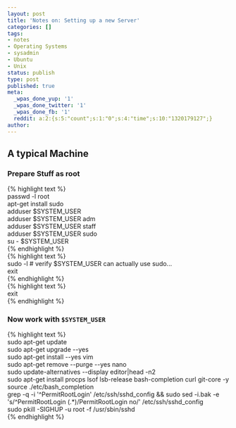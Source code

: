 ```yaml
---
layout: post
title: 'Notes on: Setting up a new Server'
categories: []
tags:
- notes
- Operating Systems
- sysadmin
- Ubuntu
- Unix
status: publish
type: post
published: true
meta:
  _wpas_done_yup: '1'
  _wpas_done_twitter: '1'
  _wpas_done_fb: '1'
  reddit: a:2:{s:5:"count";s:1:"0";s:4:"time";s:10:"1320179127";}
author: 
---
```

<h2>A typical Machine</h2>
<h3>Prepare Stuff as root</h3>
<p>{% highlight text %}<br />
passwd -l root<br />
apt-get install sudo<br />
adduser $SYSTEM_USER<br />
adduser $SYSTEM_USER adm<br />
adduser $SYSTEM_USER staff<br />
adduser $SYSTEM_USER sudo<br />
su - $SYSTEM_USER<br />
{% endhighlight %}<br />
{% highlight text %}<br />
sudo -l # verify $SYSTEM_USER can actually use sudo...<br />
exit<br />
{% endhighlight %}<br />
{% highlight text %}<br />
exit<br />
{% endhighlight %}</p>
<h3>Now work with <code>$SYSTEM_USER</code></h3>
<p>{% highlight text %}<br />
sudo apt-get update<br />
sudo apt-get upgrade --yes<br />
sudo apt-get install --yes vim<br />
sudo apt-get remove --purge --yes nano<br />
sudo update-alternatives --display editor|head -n2<br />
sudo apt-get install procps lsof lsb-release bash-completion curl git-core -y<br />
source ./etc/bash_completion<br />
grep -q -i '^PermitRootLogin' /etc/ssh/sshd_config &amp;&amp; sudo sed -i.bak -e 's/^PermitRootLogin (.*)/PermitRootLogin no/' /etc/ssh/sshd_config<br />
sudo pkill -SIGHUP -u root -f /usr/sbin/sshd<br />
{% endhighlight %}</p>
